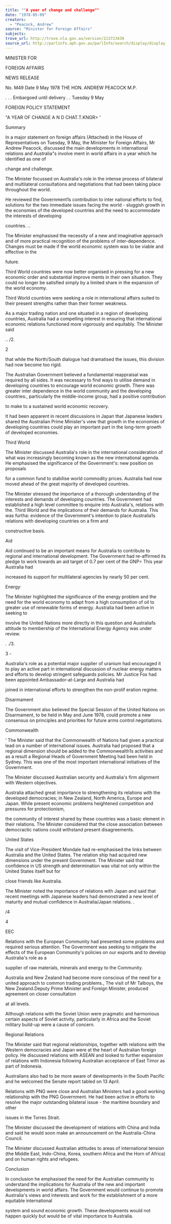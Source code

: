 ```yaml
---
title: ""A year of change and challenge""
date: "1978-05-09"
creators:
  - "Peacock, Andrew"
source: "Minister for Foreign Affairs"
subjects:
trove_url: http://trove.nla.gov.au/version/213723439
source_url: http://parlinfo.aph.gov.au/parlInfo/search/display/display.w3p;query=Id%3A%22media/pressrel/HPR10026179%22
---
```


 MINISTER FOR  

 FOREIGN AFFAIRS

 NEWS RELEASE

 No. M49 Date 9 May 1978 THE HON. ANDREW PEACOCK M.P.

 . .  .  Embargoed until delivery .  . Tuesday 9 May

 FOREIGN POLICY STATEMENT

 "A YEAR OF CHANGE A N D  CHAT.T.KNGR> '

 Summary

 In a major statement on foreign affairs (Attached)  in the House of Representatives on Tuesday, 9 May, the Minister  for Foreign Affairs, Mr Andrew Peacock, discussed the main  developments in international relations and Australia"s involve­ ment in world affairs in a year which he identified as one of 

 change and challenge.

 The Minister focussed on Australia's role in the  intense process of bilateral and multilateral consultations  and negotiations that had been taking place throughout the  world.

 He reviewed the Government1s contribution to inter­ national efforts to find, solutions for the two immediate issues  facing the world - sluggish growth in the economies of the developed  countries and the need to accommodate the interests of developing 

 countries. ..

 The Minister emphasised the necessity of a new and  imaginative approach and of more practical recognition of the  problems of inter-dependence. Changes must be made if the  world economic system was to be viable and effective in the 

 future.

 Third World countries were now better organised in  pressing for a new economic order and substantial improve­ ments in their own situation. They could no longer be satisfied  simply by a limited share in the expansion of the world economy. 

 Third World countries were seeking a role in international  affairs suited to their present strengths rather than their  former weakness.

 As a major trading nation and one situated in a  region of developing countries, Australia had a compelling  interest in ensuring that international economic relations  functioned more vigorously and equitably. The Minister said

 .. /2.

 2

 that while the North/South dialogue had dramatised the issues,  this division had now become too rigid.

 The Australian Government believed a fundamental  reappraisal was required by all sides. It was necessary to  find ways to utilise demand in developing countries to  encourage world economic growth. There was greater inter­ dependence in the world community and the developing countries:,  particularly the middle-income group, had a positive contribution 

 to make to a sustained world economic recovery.

 It had been apparent in recent discussions in Japan  that Japanese leaders shared the Australian Prime Minister's  view that growth in the economies of developing countries  could play an important part in the long-term growth of  developed economies.

 Third World

 The Minister discussed Australia's role in the  international consideration of what was increasingly becoming  known as the new international agenda. He emphasised the  significance of the Government's: new position on proposals 

 for a common fund to stabilise world commodity prices. Australia had now moved ahead of the great majority of  developed countries.

 The Minister stressed the importance of a thorough  understanding of the interests and demands of developing  countries. The Government had established a high level  committee to enquire into Australia's, relations with the. Third World and the implications of their demands for Australia.  This was furtha: evidence of the Government's intention to place  Australia1s relations with developing countries on a firm and 

 constructive basis.

 Aid

 Aid continued to be an important means for Australia  to contribute to regional and international development. The  Government had re-affirmed its pledge to work towards an aid  target of 0.7 per cent of the GNP= This year Australia had 

 increased its support for multilateral agencies by nearly 50  per cent.

 Energy·

 The Minister highlighted the significance of the  energy problem and the need for the world economy to adapt  from a high consumption of oil to greater use of renewable  forms of energy. Australia had been active in seeking to 

 involve the United Nations more directly in this question and  Australia1s attitude to membership of the International  Energy Agency was under review.

 .  ./3.

 3 -

 Australia's role as a potential major supplier  of uranium had encouraged it to play an active part in  international discussion of nuclear energy matters and  efforts to develop stringent safeguards policies. Mr Justice  Fox had been appointed Ambassador-at-Large and Australia had 

 joined in international efforts to strengthen the non-prolif­ eration regime.

 Disarmament

 The Government also believed the Special Session  of the United Nations on Disarmament, to be held in May and June  1978, could promote a new consensus on principles and priorities  for future arms control negotiations.

 Commonwealth

 ‘  The Minister said that the Commonwealth of Nations  had given a practical lead on a number of international issues.  Australia had proposed that a regional dimension should be  added to the Commonwealth1s activities and as a result a  Regional Heads of Government Meeting had been held in Sydney. This was one of the most important international initiatives  of the Government.

 The Minister discussed Australian security and  Australia's firm alignment with Western objectives.

 Australia attached great importance to strengthening  its relations with the developed democracies; in New Zealand,  North America, Europe and Japan. While present economic  problems heightened competition and pressures for protectionism, 

 the community of interest shared by these countries was a basic  element in their relations. The Minister considered that the  close association between democractic nations could withstand  present disagreements.

 United States

 The visit of Vice-President Mondale had re-emphasised  the links between Australia and the United States. The relation­ ship had acquired new dimensions under the present Government. The Minister said that confidence in US strength and determination  was vital not only within the United States itself but for 

 close friends like Australia.

 The Minister noted the importance of relations with  Japan and said that recent meetings with Japanese leaders had  demonstrated a new level of maturity and mutual confidence in  Australia/Japan relations. .

 /4

 4

 EEC

 Relations with the European Community had presented  some problems and required serious attention. The Government  was seeking to mitigate the effects of the European Community's  policies on our exports and to develop Australia's role as a 

 supplier of raw materials, minerals and energy to the  Community.

 Australia and New Zealand had become more conscious  of the need for a united approach to common trading problems.,   The visit of Mr Talboys, the New Zealand.Deputy Prime Minister  and Foreign Minister, produced agreement on closer consultation 

 at all levels.

 Although relations with the Soviet Union were  pragmatic and harmonious certain aspects of Soviet activity,  particularly in Africa and the Soviet military build-up were  a cause of concern.

 Regional Relations

 The Minister said that regional relationships,  together with relations with the Western democracies and  Japan were at the heart of Australian foreign policy. He  discussed relations with ASEAN and looked to further expansion  of relations with Indonesia following Australian acceptance  of East Timor as part of Indonesia.

 Australians also had to be more aware of developments  in the South Pacific and he welcomed the Senate report tabled  on 13 April.

 Relations with PNG were close and Australian  Ministers had a good working relationship with the PNG  Government. He had been active in efforts to resolve the major  outstanding bilateral issue - the maritime boundary and other 

 issues in the Torres Strait.

 The Minister discussed the development of relations  with China and India and said he would soon make an announcement  on the Australia-China Council.

 The Minister discussed Australian attitudes to areas  of international tension (the Middle East, Indo-China, Korea,  southern Africa and the Horn of Africa) and on human rights  and refugees.

 Conclusion

 In conclusion he emphasised the need for the Australian  community to understand the implications for Australia of the new  and important developments in world affairs. The Government  would continue to promote Australia's views and interests and  work for the establishment of a more equitable international 

 system and sound economic growth. These developments would not  happen quickly but would be of vital importance to Australia.

